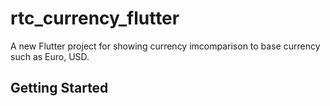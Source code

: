 # rtc_currency_flutter

A new Flutter project for showing currency imcomparison to base currency such as Euro, USD.

## Getting Started


